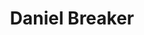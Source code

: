 ---
title: Daniel Breaker
redirect_from: 
  - /people/daniel-eric-breaker
other_names:
  - Daniel Eric Breaker
layout: people
featured_image: 
featured_image_attr: 
featured_image_alt: 
featured_image_caption: 
birth_info:
  birth_name: 
  birth_date: 1980-06-02
  birth_place: Manhattan, Kansas
details:
  Website: 
  Facebook:
  Twitter: 
  Instagram: danielbreaker | danielbreaker
  LinkedIn: 
  IBDB: Daniel Breaker | daniel-breaker-412638
  IMDb: Daniel Breaker | nm1683726
  Wikipedia: Daniel Breaker | Daniel_Breaker
---